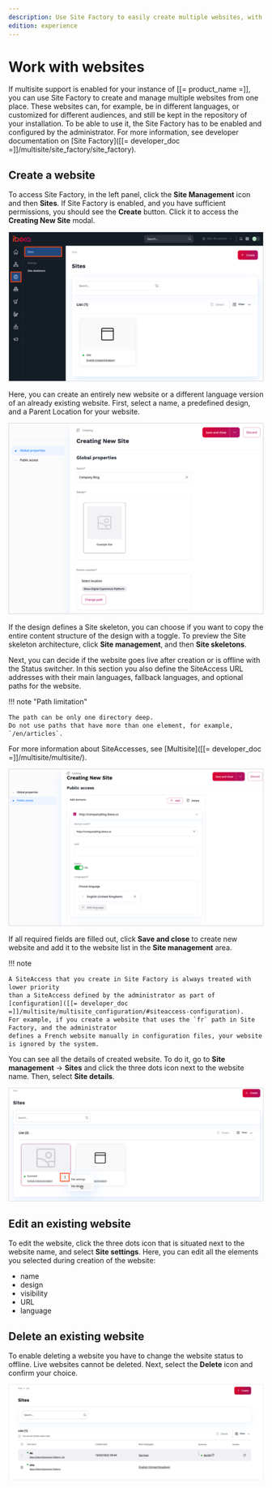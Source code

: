 ```yaml
---
description: Use Site Factory to easily create multiple websites, with different designs and subsets of content, based on common skeletons.
edition: experience
---
```


# Work with websites

If multisite support is enabled for your instance of [[= product_name =]], you can
use Site Factory to create and manage multiple websites from one place.
These websites can, for example, be in different languages, or customized for
different audiences, and still be kept in the repository of your installation.
To be able to use it, the Site Factory has to be enabled and configured by the administrator.
For more information, see developer documentation on [Site Factory]([[= developer_doc =]]/multisite/site_factory/site_factory).

## Create a website

To access Site Factory, in the left panel, click the **Site Management** icon and then **Sites**.
If Site Factory is enabled, and you have sufficient permissions, you should see
the **Create** button. Click it to access the **Creating New Site** modal.

![Site Factory icon](img/site_factory_icon.png)

Here, you can create an entirely new website or a different language version of
an already existing website.
First, select a name, a predefined design, and a Parent Location for your website.

![Create a new website - step one](img/site_factory_new_site_step_1.png)

If the design defines a Site skeleton, you can choose if you want to copy the entire content structure of the design with a toggle.
To preview the Site skeleton architecture, click **Site management**, and then **Site skeletons**.

Next, you can decide if the website goes live after creation or is offline with the Status switcher.
In this section you also define the SiteAccess URL addresses with their main languages, fallback languages, and optional paths for the website.

!!! note "Path limitation"

    The path can be only one directory deep.
    Do not use paths that have more than one element, for example, `/en/articles`.

For more information about SiteAccesses, see [Multisite]([[= developer_doc =]]/multisite/multisite/).

![Create a new website - step two](img/site_factory_new_site_step_2.png)

If all required fields are filled out, click **Save and close** to create new website and add it to the website list in the **Site management** area.

!!! note

    A SiteAccess that you create in Site Factory is always treated with lower priority
    than a SiteAccess defined by the administrator as part of [configuration]([[= developer_doc =]]/multisite/multisite_configuration/#siteaccess-configuration).
    For example, if you create a website that uses the `fr` path in Site Factory, and the administrator
    defines a French website manually in configuration files, your website is ignored by the system.

You can see all the details of created website.
To do it, go to **Site management** -> **Sites** and click the three dots icon next to the website name. Then, select **Site details**.

![Site details](img/site_details.png)

## Edit an existing website

To edit the website, click the three dots icon that is situated next to the website name, and select **Site settings**.
Here, you can edit all the elements you selected during creation of the website:

- name
- design
- visibility
- URL
- language

## Delete an existing website

To enable deleting a website you have to change the website status to offline.
Live websites cannot be deleted. Next, select the **Delete** icon and confirm your choice.

![Site list](img/site_factory_site_list.png)
